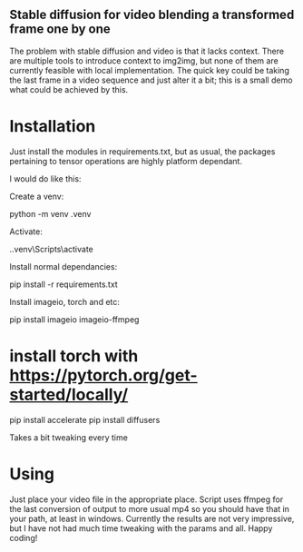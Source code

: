 ## Stable diffusion for video blending a transformed frame one by one

The problem with stable diffusion and video is that it lacks context. There are multiple tools to introduce context to img2img, but none of them are currently feasible with local implementation. The quick key could be taking the last frame in a video sequence and just alter it a bit; this is a small demo what could be achieved by this.

# Installation

Just install the modules in requirements.txt, but as usual, the packages pertaining to tensor operations are highly platform dependant.

I would do like this:

Create a venv:

python -m venv .venv

Activate:

.\.venv\Scripts\activate

Install normal dependancies:

pip install -r requirements.txt

Install imageio, torch and etc:

pip install imageio imageio-ffmpeg
# install torch with https://pytorch.org/get-started/locally/
pip install accelerate
pip install diffusers

Takes a bit tweaking every time

# Using

Just place your video file in the appropriate place. Script uses ffmpeg for the last conversion of output to more usual mp4 so you should have that in your path, at least in windows. Currently the results are not very impressive, but I have not had much time tweaking with the params and all. Happy coding!
